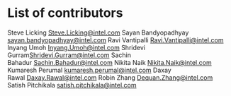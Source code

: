 # List of contributors

Steve Licking <Steve.Licking@intel.com>
Sayan Bandyopadhyay <sayan.bandyopadhyay@intel.com>
Ravi Vantipalli <Ravi.Vantipalli@intel.com>
Inyang Umoh <Inyang.Umoh@intel.com>
Shridevi Gurram<Shridevi.Gurram@intel.com>
Sachin Bahadur <Sachin.Bahadur@intel.com>
Nikita Naik <Nikita.Naik@intel.com>
Kumaresh Perumal <kumaresh.perumal@intel.com>
Daxay Rawal <Daxay.Rawal@intel.com>
Robin Zhang <Dequan.Zhang@intel.com>
Satish Pitchikala <satish.pitchikala@intel.com>
